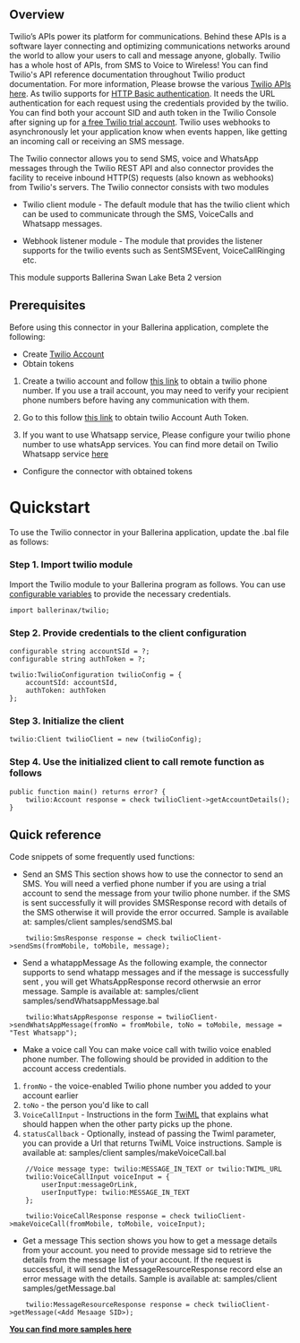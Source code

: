 ## Overview

Twilio’s APIs power its platform for communications. Behind these APIs is a software layer connecting and optimizing communications networks around the world to allow your users to call and message anyone, globally. Twilio has a whole host of APIs, from SMS to Voice to Wireless! You can find Twilio's API reference documentation throughout Twilio product documentation. For more information, Please browse the various [Twilio APIs here](https://www.twilio.com/docs/api).
As twilio supports for [HTTP Basic authentication](https://en.wikipedia.org/wiki/Basic_access_authentication). It needs the URL authentication for each request using the credentials provided by the twilio. You can find both your account SID and auth token in the Twilio Console after signing up for [a free Twilio trial account](http://twilio.com/try-twilio?_ga=2.127476109.1229618101.1613523745-690133185.1613523745). 
Twilio uses webhooks to asynchronously let your application know when events happen, like getting an incoming call or receiving an SMS message.

The Twilio connector allows you to send SMS, voice and WhatsApp messages through the Twilio REST API and also connector provides the facility to receive inbound HTTP(S) requests (also known as webhooks) from Twilio's servers.
The Twilio connector consists with two modules

* Twilio client module  - The default module that has the twilio client which can be used to communicate through the SMS, VoiceCalls and Whatsapp messages.

* Webhook listener module  - The module that provides the listener supports for the twilio events such as SentSMSEvent, VoiceCallRinging etc.

This module supports Ballerina Swan Lake Beta 2 version

## Prerequisites
Before using this connector in your Ballerina application, complete the following:

* Create [Twilio Account](https://www.twilio.com/) 
* Obtain tokens

1. Create a twilio account and follow [this link](https://support.twilio.com/hc/en-us/articles/223136107-How-does-Twilio-s-Free-Trial-work-) to obtain a twilio phone number. If you use a trail account, you may need to verify your recipient phone numbers before having any communication with them.

2. Go to this follow [this link](https://support.twilio.com/hc/en-us/articles/223136027-Auth-Tokens-and-How-to-Change-Them) to obtain twilio Account Auth Token. 

3. If you want to use Whatsapp service, Please configure your twilio phone number to use whatsApp services. You can find more detail on Twilio Whatsapp service [here](https://www.twilio.com/docs/whatsapp/api#manage-and-configure-your-whatsapp-enabled-twilio-numbers)

* Configure the connector with obtained tokens

# Quickstart

To use the Twilio connector in your Ballerina application, update the .bal file as follows:

### Step 1. Import twilio module
Import the Twilio module to your Ballerina program as follows. You can use [configurable variables](https://ballerina.io/learn/by-example/configurable.html) to provide the necessary credentials.

```ballerina
import ballerinax/twilio;
```

### Step 2. Provide credentials to the client configuration  
```ballerina
configurable string accountSId = ?;
configurable string authToken = ?;

twilio:TwilioConfiguration twilioConfig = {
    accountSId: accountSId,
    authToken: authToken
};
```
### Step 3. Initialize the client
```ballerina
twilio:Client twilioClient = new (twilioConfig);
```

### Step 4. Use the initialized client to call remote function as follows

```ballerina
public function main() returns error? {
    twilio:Account response = check twilioClient->getAccountDetails();
}
```

## Quick reference
Code snippets of some frequently used functions: 

* Send an SMS
This section shows how to use the connector to send an SMS. You will need a verfied phone number if you are using a trial account to send the message from your twilio phone number. if the SMS is sent successfully it will provides SMSResponse record with details of the SMS otherwise it will provide the error occurred.
Sample is available at: samples/client samples/sendSMS.bal
```ballerina
    twilio:SmsResponse response = check twilioClient->sendSms(fromMobile, toMobile, message);
```
* Send a whatappMessage
As the following example, the connector supports to send whatapp messages and if the message is successfully sent , you will get WhatsAppResponse record otherwsie an error message.
Sample is available at: samples/client samples/sendWhatsappMessage.bal
```ballerina
    twilio:WhatsAppResponse response = twilioClient->sendWhatsAppMessage(fromNo = fromMobile, toNo = toMobile, message = "Test Whatsapp");

```
* Make a voice call
You can make voice call with twilio voice enabled phone number. The following should be provided in addition to the account access credentials.
1. `fromNo` - the voice-enabled Twilio phone number you added to your account earlier
2. `toNo` - the person you'd like to call
3. `VoiceCallInput` - Instructions in the form [TwiML](https://www.twilio.com/docs/voice/twiml) that explains what should happen when the other party picks up the phone.
4. `statusCallback` - Optionally, instead of passing the Twiml parameter, you can provide a Url that returns TwiML Voice instructions.
Sample is available at: samples/client samples/makeVoiceCall.bal
```ballerina
    //Voice message type: twilio:MESSAGE_IN_TEXT or twilio:TWIML_URL
    twilio:VoiceCallInput voiceInput = { 
        userInput:messageOrLink, 
        userInputType: twilio:MESSAGE_IN_TEXT
    };

    twilio:VoiceCallResponse response = check twilioClient->makeVoiceCall(fromMobile, toMobile, voiceInput);
```   
* Get a message
This section shows you how to get a message details  from your account. you need to provide message sid to retrieve the details from the message list of your account. If the request is successful, it will send the MessageResourceResponse record else an error message with the details.
Sample is available at: samples/client samples/getMessage.bal
```ballerina    
    twilio:MessageResourceResponse response = check twilioClient->getMessage(<Add Mesaage SID>);
```
**[You can find more samples here](https://github.com/ballerina-platform/module-ballerinax-twilio/tree/master/twilio/samples)**
